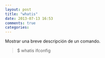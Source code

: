 ```yaml
---
layout: post
title: "whatis"
date: 2013-07-13 16:53
comments: true
categories: 
---
```

Mostrar una breve descripción de un comando.

>$ whatis ifconfig

